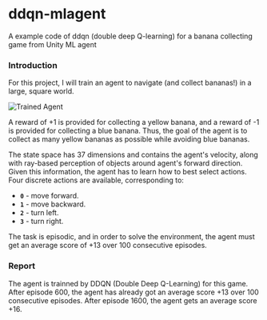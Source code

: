 # ddqn-mlagent
A example code of ddqn (double deep Q-learning) for a banana collecting game from Unity ML agent

### Introduction

For this project, I will train an agent to navigate (and collect bananas!) in a large, square world.  

![Trained Agent](https://raw.githubusercontent.com/vetludo/ddqn-mlagent/master/assets/banana.gif)

A reward of +1 is provided for collecting a yellow banana, and a reward of -1 is provided for collecting a blue banana.  Thus, the goal of the agent is to collect as many yellow bananas as possible while avoiding blue bananas.  

The state space has 37 dimensions and contains the agent's velocity, along with ray-based perception of objects around agent's forward direction.  Given this information, the agent has to learn how to best select actions.  Four discrete actions are available, corresponding to:
- **`0`** - move forward.
- **`1`** - move backward.
- **`2`** - turn left.
- **`3`** - turn right.

The task is episodic, and in order to solve the environment, the agent must get an average score of +13 over 100 consecutive episodes.

### Report

The agent is trainned by DDQN (Double Deep Q-Learning) for this game. After episode 600, the agent has already got an average score +13 over 100 consecutive episodes.
After episode 1600, the agent gets an average score +16.
